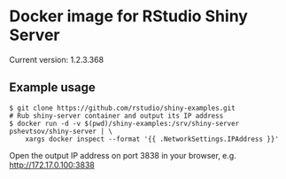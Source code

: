 Docker image for RStudio Shiny Server
=====================================

Current version: 1.2.3.368

Example usage
-------------

```
$ git clone https://github.com/rstudio/shiny-examples.git
# Rub shiny-server container and output its IP address
$ docker run -d -v $(pwd)/shiny-examples:/srv/shiny-server pshevtsov/shiny-server | \
    xargs docker inspect --format '{{ .NetworkSettings.IPAddress }}'
```

Open the output IP address on port 3838 in your browser, e.g. http://172.17.0.100:3838

